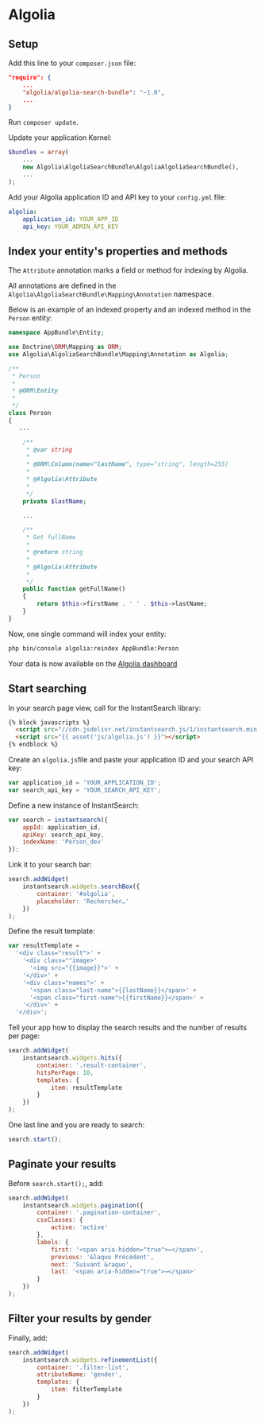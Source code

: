 Algolia
=======

## Setup

Add this line to your `composer.json` file:
```json
"require": {
    ...
    "algolia/algolia-search-bundle": "~1.0",
    ...
}
```

Run `composer update`.


Update your application Kernel:
```php
$bundles = array(
    ...
    new Algolia\AlgoliaSearchBundle\AlgoliaAlgoliaSearchBundle(),
    ...
);
```


Add your Algolia application ID and API key to your `config.yml` file:
```yaml
algolia:
    application_id: YOUR_APP_ID
    api_key: YOUR_ADMIN_API_KEY
```

## Index your entity's properties and methods

The `Attribute` annotation marks a field or method for indexing by Algolia.

All annotations are defined in the `Algolia\AlgoliaSearchBundle\Mapping\Annotation` namespace.

Below is an example of an indexed property and an indexed method in the `Person` entity:
```php
namespace AppBundle\Entity;

use Doctrine\ORM\Mapping as ORM;
use Algolia\AlgoliaSearchBundle\Mapping\Annotation as Algolia;

/**
 * Person
 *
 * @ORM\Entity
 *
 */
class Person
{
   ...

    /**
     * @var string
     *
     * @ORM\Column(name="lastName", type="string", length=255)
     *
     * @Algolia\Attribute
     *
     */
    private $lastName;

    ...

    /**
     * Get fullName
     *
     * @return string
     *
     * @Algolia\Attribute
     *
     */
    public function getFullName()
    {
        return $this->firstName . ' ' . $this->lastName;
    }
}
```

Now, one single command will index your entity:

```bash
php bin/console algolia:reindex AppBundle:Person
```

Your data is now available on the [Algolia dashboard](https://www.algolia.com/dashboard)

## Start searching

In your search page view, call for the InstantSearch library:
```html
{% block javascripts %}
  <script src="//cdn.jsdelivr.net/instantsearch.js/1/instantsearch.min.js"></script>
  <script src="{{ asset('js/algolia.js') }}"></script>
{% endblock %}
```

Create an ``algolia.js``file and paste your application ID and your search API key:
```js
var application_id = 'YOUR_APPLICATION_ID';
var search_api_key = 'YOUR_SEARCH_API_KEY';
```

Define a new instance of InstantSearch:
```js
var search = instantsearch({
    appId: application_id,
    apiKey: search_api_key,
    indexName: 'Person_dev'
});
```

Link it to your search bar:
```js
search.addWidget(
    instantsearch.widgets.searchBox({
        container: '#algolia',
        placeholder: 'Rechercher…'
    })
);
```

Define the result template:
```js
var resultTemplate =
  '<div class="result">' +
    '<div class=""image>'
      '<img src="{{image}}">' +
    '</div>' +
    '<div class="names">' +
      '<span class="last-name">{{lastName}}</span>' +
      '<span class="first-name">{{firstName}}</span>' +
    '</div>' +
  '</div>';
```

Tell your app how to display the search results and the number of results per page:
```js
search.addWidget(
    instantsearch.widgets.hits({
        container: '.result-container',
        hitsPerPage: 10,
        templates: {
            item: resultTemplate
        }
    })
);
```

One last line and you are ready to search:
```js
search.start();
```

## Paginate your results

Before ``search.start();``, add:

```js
search.addWidget(
    instantsearch.widgets.pagination({
        container: '.pagination-container',
        cssClasses: {
            active: 'active'
        },
        labels: {
            first: '<span aria-hidden="true">←</span>',
            previous: '&laquo Précédent',
            next: 'Suivant &raquo',
            last: '<span aria-hidden="true">→</span>'
        }
    })
);
```

## Filter your results by gender

Finally, add: 

```js
search.addWidget(
    instantsearch.widgets.refinementList({
        container: '.filter-list',
        attributeName: 'gender',
        templates: {
            item: filterTemplate
        }
    })
);
```
